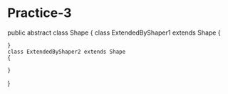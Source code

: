 # Practice-3

public abstract  class Shape
{
    class ExtendedByShaper1 extends Shape
    {

    }
    class ExtendedByShaper2 extends Shape
    {

    }
}
